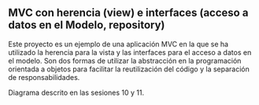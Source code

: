 ## MVC con herencia (view) e interfaces (acceso a datos en el Modelo, repository)

Este proyecto es un ejemplo de una aplicación MVC en la que se ha utilizado la herencia para la vista y las interfaces para el acceso a datos en el modelo. Son dos formas de utilizar la abstracción en la programación orientada a objetos para facilitar la reutilización del código y la separación de responsabilidades.

Diagrama descrito en las sesiones 10 y 11.